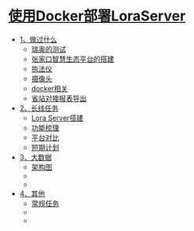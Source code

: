 # [使用Docker部署LoraServer](SUMMARY.md)

- [1、做过什么]()
  - [瑞奥的测试](done/rui_ao.md)
  - [张家口智慧生态平台的搭建](done/zhangjk.md)
  - [执法仪](done/zhifayi.md)
  - [摄像头](done/shexiangtou.md)
  - [docker相关](done/docker.md)
  - [省站对接报表导出](done/baobiao.md)
- [2、长线任务]()
    - [Lora Server搭建](lora/dajian.md)
    - [功能梳理](lora/gongnengshuli.md)
    - [平台对比](lora/pingtaiduibi.md)
    - [短期计划](lora/duanqijihua.md)
- [3、大数据]()
    - [架构图](bigdata/jiagou.md)
    - []()
    - []()
- [4、其他]()
    - [常规任务](other/list.md)
    - []()
    - []()
